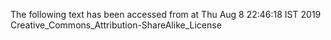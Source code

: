 The following text has been accessed from at Thu Aug 8 22:46:18 IST 2019
Creative_Commons_Attribution-ShareAlike_License
